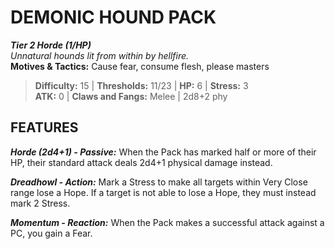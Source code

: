# DEMONIC HOUND PACK

***Tier 2 Horde (1/HP)***  
*Unnatural hounds lit from within by hellfire.*  
**Motives & Tactics:** Cause fear, consume flesh, please masters

> **Difficulty:** 15 | **Thresholds:** 11/23 | **HP:** 6 | **Stress:** 3  
> **ATK:** 0 | **Claws and Fangs:** Melee | 2d8+2 phy  

## FEATURES

***Horde (2d4+1) - Passive:*** When the Pack has marked half or more of their HP, their standard attack deals 2d4+1 physical damage instead.

***Dreadhowl - Action:*** Mark a Stress to make all targets within Very Close range lose a Hope. If a target is not able to lose a Hope, they must instead mark 2 Stress.

***Momentum - Reaction:*** When the Pack makes a successful attack against a PC, you gain a Fear.
